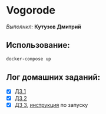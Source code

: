 # Vogorode
*Выполнил:* **Кутузов Дмитрий**

## Использование:
```bash
docker-compose up
```

## Лог домашних заданий:
 - [X] [ДЗ 1](./docs/hw1.md)
 - [X] [ДЗ 2](./docs/hw2.md)
 - [X] [ДЗ 3](./docs/hw3.md), [инструкция](./dev/readme.md) по запуску
